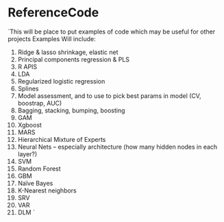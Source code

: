 # ReferenceCode
`This will be place to put examples of code which may be useful for other projects
Examples Will include:
1.  Ridge & lasso shrinkage, elastic net
2.	Principal components regression & PLS
3.	R APIS
4.	LDA
5.	Regularized logistic regression
6.	Splines
7.	Model assessment, and to use to pick best params in model (CV, boostrap, AUC)
8.	Bagging, stacking, bumping, boosting
9.	GAM
10.	Xgboost
11.	MARS
12.	Hierarchical Mixture of Experts
13.	Neural Nets – especially architecture (how many hidden nodes in each layer?)
14.	SVM
15.	Random Forest
16.	GBM
17.	Naïve Bayes
18.	K-Nearest neighbors
19.	SRV
20.	VAR
21.	DLM
`